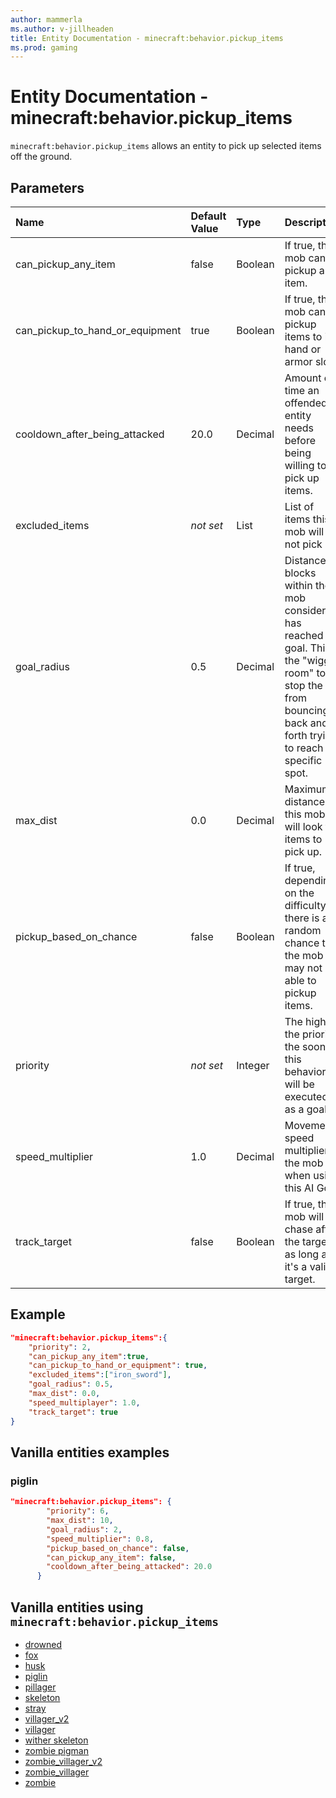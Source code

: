 ```yaml
---
author: mammerla
ms.author: v-jillheaden
title: Entity Documentation - minecraft:behavior.pickup_items
ms.prod: gaming
---
```


# Entity Documentation - minecraft:behavior.pickup_items

`minecraft:behavior.pickup_items` allows an entity to pick up selected items off the ground.

## Parameters

|Name |Default Value  |Type  |Description  |
|:----------|:----------|:----------|:----------|
|can_pickup_any_item| false| Boolean| If true, the mob can pickup any item. |
|can_pickup_to_hand_or_equipment| true| Boolean| If true, the mob can pickup items to its hand or armor slots. |
|cooldown_after_being_attacked | 20.0 | Decimal | Amount of time an offended entity needs before being willing to pick up items. |
|excluded_items|*not set* | List| List of items this mob will not pick up. |
|goal_radius| 0.5| Decimal| Distance in blocks within the mob considers it has reached the goal. This is the "wiggle room" to stop the AI from bouncing back and forth trying to reach a specific spot. |
|max_dist| 0.0| Decimal|  Maximum distance this mob will look for items to pick up. |
|pickup_based_on_chance| false|Boolean|  If true, depending on the difficulty, there is a random chance that the mob may not be able to pickup items. |
|priority|*not set*|Integer|The higher the priority, the sooner this behavior will be executed as a goal.|
|speed_multiplier| 1.0| Decimal|  Movement speed multiplier of the mob when using this AI Goal. |
|track_target| false| Boolean|  If true, this mob will chase after the target as long as it's a valid target. |

## Example

```json
"minecraft:behavior.pickup_items":{
    "priority": 2,
    "can_pickup_any_item":true,
    "can_pickup_to_hand_or_equipment": true,
    "excluded_items":["iron_sword"],
    "goal_radius": 0.5,
    "max_dist": 0.0,
    "speed_multiplayer": 1.0,
    "track_target": true
}
```

## Vanilla entities examples

### piglin

```json
"minecraft:behavior.pickup_items": {
        "priority": 6,
        "max_dist": 10,
        "goal_radius": 2,
        "speed_multiplier": 0.8,
        "pickup_based_on_chance": false,
        "can_pickup_any_item": false,
        "cooldown_after_being_attacked": 20.0
      }
```

## Vanilla entities using `minecraft:behavior.pickup_items`

- [drowned](../../../../Source/VanillaBehaviorPack_Snippets/entities/drowned.md)
- [fox](../../../../Source/VanillaBehaviorPack_Snippets/entities/fox.md)
- [husk](../../../../Source/VanillaBehaviorPack_Snippets/entities/husk.md)
- [piglin](../../../../Source/VanillaBehaviorPack_Snippets/entities/piglin.md)
- [pillager](../../../../Source/VanillaBehaviorPack_Snippets/entities/pillager.md)
- [skeleton](../../../../Source/VanillaBehaviorPack_Snippets/entities/skeleton.md)
- [stray](../../../../Source/VanillaBehaviorPack_Snippets/entities/stray.md)
- [villager_v2](../../../../Source/VanillaBehaviorPack_Snippets/entities/villager_v2.md)
- [villager](../../../../Source/VanillaBehaviorPack_Snippets/entities/villager.md)
- [wither skeleton](../../../../Source/VanillaBehaviorPack_Snippets/entities/wither_skeleton.md)
- [zombie pigman](../../../../Source/VanillaBehaviorPack_Snippets/entities/zombie_pigman.md)
- [zombie_villager_v2](../../../../Source/VanillaBehaviorPack_Snippets/entities/zombie_villager_v2.md)
- [zombie_villager](../../../../Source/VanillaBehaviorPack_Snippets/entities/zombie_villager.md)
- [zombie](../../../../Source/VanillaBehaviorPack_Snippets/entities/zombie.md)

